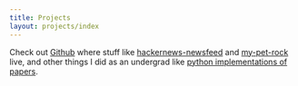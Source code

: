 ```yaml
---
title: Projects
layout: projects/index
---
```


Check out [Github](https://github.com/yczeng) where stuff like [hackernews-newsfeed](https://github.com/yczeng/hackernews-newsfeed) and [my-pet-rock](https://github.com/yczeng/my-pet-rock) live, and other things I did as an undergrad like [python implementations of papers](https://github.com/yczeng/venkataraman-approach).
